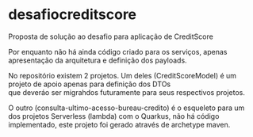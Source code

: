 # desafiocreditscore
Proposta de solução ao desafio para aplicação de CreditScore 

Por enquanto não há ainda código criado para os serviços, apenas apresentação da arquitetura e definição dos payloads.

No repositório existem 2 projetos.  Um deles (CreditScoreModel)  é um projeto de apoio apenas para definição dos DTOs  
que deveráo ser migrahdos futuramente para seus respectivos projetos.

O outro (consulta-ultimo-acesso-bureau-credito) é o esqueleto para um dos projetos Serverless (lambda) com o Quarkus, não há código implementado, 
este projeto foi gerado através de archetype maven.


